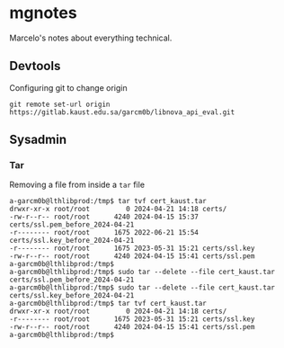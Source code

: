 # mgnotes

Marcelo's notes about everything technical.

## Devtools

Configuring git to change origin

```
git remote set-url origin https://gitlab.kaust.edu.sa/garcm0b/libnova_api_eval.git
```

## Sysadmin

### Tar

Removing a file from inside a `tar` file

```
a-garcm0b@lthlibprod:/tmp$ tar tvf cert_kaust.tar
drwxr-xr-x root/root         0 2024-04-21 14:18 certs/
-rw-r--r-- root/root      4240 2024-04-15 15:37 certs/ssl.pem_before_2024-04-21
-r-------- root/root      1675 2022-06-21 15:54 certs/ssl.key_before_2024-04-21
-r-------- root/root      1675 2023-05-31 15:21 certs/ssl.key
-rw-r--r-- root/root      4240 2024-04-15 15:41 certs/ssl.pem
a-garcm0b@lthlibprod:/tmp$
a-garcm0b@lthlibprod:/tmp$ sudo tar --delete --file cert_kaust.tar certs/ssl.pem_before_2024-04-21
a-garcm0b@lthlibprod:/tmp$ sudo tar --delete --file cert_kaust.tar certs/ssl.key_before_2024-04-21
a-garcm0b@lthlibprod:/tmp$ tar tvf cert_kaust.tar
drwxr-xr-x root/root         0 2024-04-21 14:18 certs/
-r-------- root/root      1675 2023-05-31 15:21 certs/ssl.key
-rw-r--r-- root/root      4240 2024-04-15 15:41 certs/ssl.pem
a-garcm0b@lthlibprod:/tmp$
```
